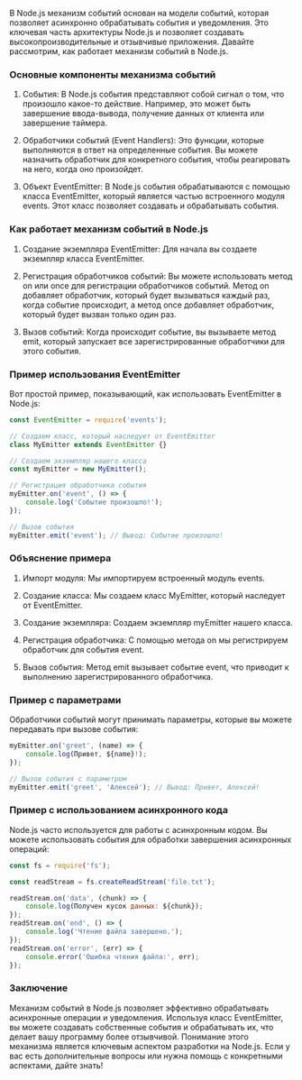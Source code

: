 В Node.js механизм событий основан на модели событий, которая позволяет асинхронно обрабатывать события и уведомления. Это ключевая часть архитектуры Node.js и позволяет создавать высокопроизводительные и отзывчивые приложения. Давайте рассмотрим, как работает механизм событий в Node.js.

### Основные компоненты механизма событий

1. События: В Node.js события представляют собой сигнал о том, что произошло какое-то действие. Например, это может быть завершение ввода-вывода, получение данных от клиента или завершение таймера.

2. Обработчики событий (Event Handlers): Это функции, которые выполняются в ответ на определенные события. Вы можете назначить обработчик для конкретного события, чтобы реагировать на него, когда оно произойдет.

3. Объект EventEmitter: В Node.js события обрабатываются с помощью класса EventEmitter, который является частью встроенного модуля events. Этот класс позволяет создавать и обрабатывать события.

### Как работает механизм событий в Node.js

1. Создание экземпляра EventEmitter: Для начала вы создаете экземпляр класса EventEmitter.

2. Регистрация обработчиков событий: Вы можете использовать метод on или once для регистрации обработчиков событий. Метод on добавляет обработчик, который будет вызываться каждый раз, когда событие происходит, а метод once добавляет обработчик, который будет вызван только один раз.

3. Вызов событий: Когда происходит событие, вы вызываете метод emit, который запускает все зарегистрированные обработчики для этого события.

### Пример использования EventEmitter

Вот простой пример, показывающий, как использовать EventEmitter в Node.js:
```js
const EventEmitter = require('events');

// Создаем класс, который наследует от EventEmitter
class MyEmitter extends EventEmitter {}

// Создаем экземпляр нашего класса
const myEmitter = new MyEmitter();

// Регистрация обработчика события
myEmitter.on('event', () => {
    console.log('Событие произошло!');
});

// Вызов события
myEmitter.emit('event'); // Вывод: Событие произошло!
```

### Объяснение примера

1. Импорт модуля: Мы импортируем встроенный модуль events.

2. Создание класса: Мы создаем класс MyEmitter, который наследует от EventEmitter.

3. Создание экземпляра: Создаем экземпляр myEmitter нашего класса.

4. Регистрация обработчика: С помощью метода on мы регистрируем обработчик для события event.

5. Вызов события: Метод emit вызывает событие event, что приводит к выполнению зарегистрированного обработчика.

### Пример с параметрами

Обработчики событий могут принимать параметры, которые вы можете передавать при вызове события:
```js
myEmitter.on('greet', (name) => {
    console.log(Привет, ${name}!);
});

// Вызов события с параметром
myEmitter.emit('greet', 'Алексей'); // Вывод: Привет, Алексей!
```

### Пример с использованием асинхронного кода

Node.js часто используется для работы с асинхронным кодом. Вы можете использовать события для обработки завершения асинхронных операций:

```js
const fs = require('fs');

const readStream = fs.createReadStream('file.txt');

readStream.on('data', (chunk) => {
    console.log(Получен кусок данных: ${chunk});
});
readStream.on('end', () => {
    console.log('Чтение файла завершено.');
});
readStream.on('error', (err) => {
    console.error('Ошибка чтения файла:', err);
});
```

### Заключение

Механизм событий в Node.js позволяет эффективно обрабатывать асинхронные операции и уведомления. Используя класс EventEmitter, вы можете создавать собственные события и обрабатывать их, что делает вашу программу более отзывчивой. Понимание этого механизма является ключевым аспектом разработки на Node.js. Если у вас есть дополнительные вопросы или нужна помощь с конкретными аспектами, дайте знать!